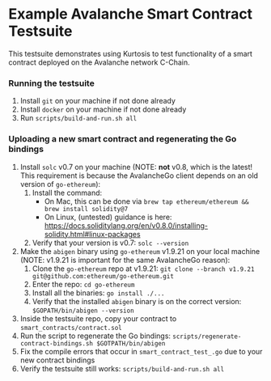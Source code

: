 Example Avalanche Smart Contract Testsuite
==========================================
This testsuite demonstrates using Kurtosis to test functionality of a smart contract deployed on the Avalanche network C-Chain. 

### Running the testsuite
1. Install `git` on your machine if not done already
1. Install `docker` on your machine if not done already
1. Run `scripts/build-and-run.sh all`

### Uploading a new smart contract and regenerating the Go bindings
1. Install `solc` v0.7 on your machine (NOTE: **not** v0.8, which is the latest! This requirement is because the AvalancheGo client depends on an old version of `go-ethereum`):
    1. Install the command:
        * On Mac, this can be done via `brew tap ethereum/ethereum && brew install solidity@7`
        * On Linux, (untested) guidance is here: https://docs.soliditylang.org/en/v0.8.0/installing-solidity.html#linux-packages
    1. Verify that your version is v0.7: `solc --version`
1. Make the `abigen` binary using `go-ethereum` v1.9.21 on your local machine (NOTE: v1.9.21 is important for the same AvalancheGo reason):
    1. Clone the `go-ethereum` repo at v1.9.21: `git clone --branch v1.9.21 git@github.com:ethereum/go-ethereum.git`
    1. Enter the repo: `cd go-ethereum`
    1. Install all the binaries: `go install ./...`
    1. Verify that the installed `abigen` binary is on the correct version: `$GOPATH/bin/abigen --version`
1. Inside the testsuite repo, copy your contract to `smart_contracts/contract.sol`
1. Run the script to regenerate the Go bindings: `scripts/regenerate-contract-bindings.sh $GOTPATH/bin/abigen`
1. Fix the compile errors that occur in `smart_contract_test_.go` due to your new contract bindings
1. Verify the testsuite still works: `scripts/build-and-run.sh all`
